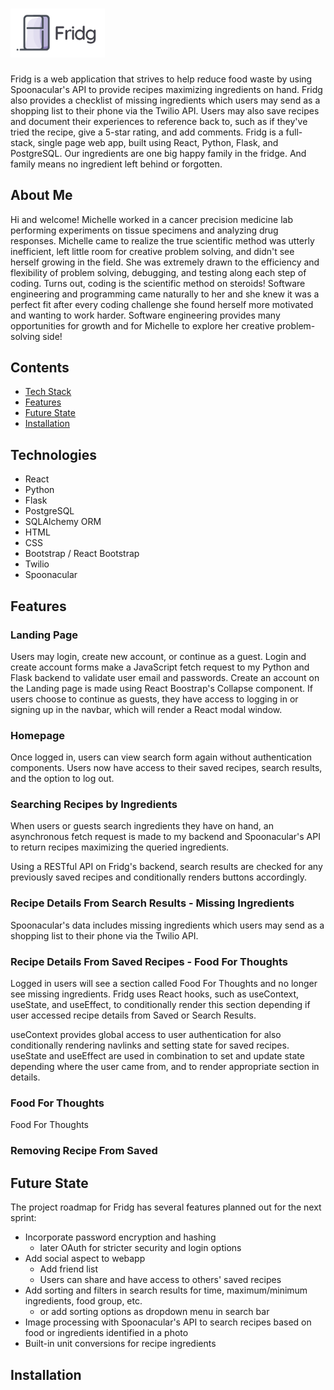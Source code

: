 # <img src="/static/img/Fridg.png" width="30%" alt="Fridg">
 Fridg is a web application that strives to help reduce food waste by using Spoonacular's API to provide recipes maximizing ingredients on hand. Fridg also provides a checklist of missing ingredients which users may send as a shopping list to their phone via the Twilio API. Users may also save recipes and document their experiences to reference back to, such as if they've tried the recipe, give a 5-star rating, and add comments. Fridg is a full-stack, single page web app, built using React, Python, Flask, and PostgreSQL. Our ingredients are one big happy family in the fridge. And family means no ingredient left behind or forgotten.

 ## About Me
 Hi and welcome! Michelle worked in a cancer precision medicine lab performing experiments on tissue specimens and analyzing drug responses. Michelle came to realize the true scientific method was utterly inefficient, left little room for creative problem solving, and didn't see herself growing in the field. She was extremely drawn to the efficiency and flexibility of problem solving, debugging, and testing along each step of coding. Turns out, coding is the scientific method on steroids! Software engineering and programming came naturally to her and she knew it was a perfect fit after every coding challenge she found herself more motivated and wanting to work harder. Software engineering provides many opportunities for growth and for Michelle to explore her creative problem-solving side! 

## Contents
* [Tech Stack](#tech-stack)
* [Features](#features)
* [Future State](#future-state)
* [Installation](#installation)

## <a name="tech-stack"></a>Technologies
* React
* Python
* Flask
* PostgreSQL
* SQLAlchemy ORM
* HTML
* CSS
* Bootstrap / React Bootstrap
* Twilio
* Spoonacular

## <a name="features"></a>Features

### Landing Page
Users may login, create new account, or continue as a guest. Login and create account forms make a JavaScript fetch request to my Python and Flask backend to validate user email and passwords. Create an account on the Landing page is made using React Boostrap's Collapse component. If users choose to continue as guests, they have access to logging in or signing up in the navbar, which will render a React modal window.


### Homepage
Once logged in, users can view search form again without authentication components. Users now have access to their saved recipes, search results, and the option to log out. 


### Searching Recipes by Ingredients
When users or guests search ingredients they have on hand, an asynchronous fetch request is made to my backend and Spoonacular's API to return recipes maximizing the queried ingredients.


Using a RESTful API on Fridg's backend, search results are checked for any previously saved recipes and conditionally renders buttons accordingly.


### Recipe Details From Search Results - Missing Ingredients
Spoonacular's data includes missing ingredients which users may send as a shopping list to their phone via the Twilio API.



### Recipe Details From Saved Recipes - Food For Thoughts
Logged in users will see a section called Food For Thoughts and no longer see missing ingredients. Fridg uses React hooks, such as useContext, useState, and useEffect, to conditionally render this section depending if user accessed recipe details from Saved or Search Results. 

useContext provides global access to user authentication for also conditionally rendering navlinks and setting state for saved recipes. useState and useEffect are used in combination to set and update state depending where the user came from, and to render appropriate section in details.


### Food For Thoughts
Food For Thoughts 


### Removing Recipe From Saved




## <a name="future"></a>Future State
The project roadmap for Fridg has several features planned out for the next sprint:

* Incorporate password encryption and hashing
  * later OAuth for stricter security and login options
* Add social aspect to webapp
  * Add friend list
  * Users can share and have access to others' saved recipes
* Add sorting and filters in search results for time, maximum/minimum ingredients, food group, etc.
  * or add sorting options as dropdown menu in search bar
* Image processing with Spoonacular's API to search recipes based on food or ingredients identified in a photo
* Built-in unit conversions for recipe ingredients


## <a name="installation"></a>Installation

